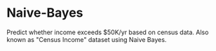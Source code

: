 # Naive-Bayes
Predict whether income exceeds $50K/yr based on census data. Also known as "Census Income" dataset using Naive Bayes.
